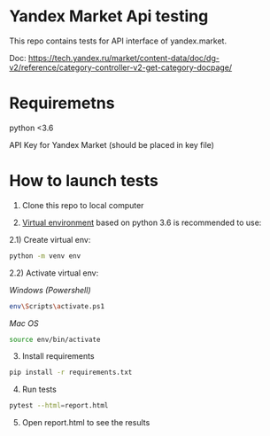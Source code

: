 # Yandex Market Api testing

This repo contains tests for API interface of yandex.market.

Doc: https://tech.yandex.ru/market/content-data/doc/dg-v2/reference/category-controller-v2-get-category-docpage/

# Requiremetns

python <3.6

API Key for Yandex Market (should be placed in key file)

# How to launch tests

1) Clone this repo to local computer

2) [Virtual environment](https://docs.python.org/3/library/venv.html) based on python 3.6 is recommended to use:

2.1) Create virtual env:
```bash
python -m venv env
```

2.2) Activate virtual env:

_Windows (Powershell)_
```bash
env\Scripts\activate.ps1
```
_Mac OS_
```bash
source env/bin/activate
```

3) Install requirements
```bash
pip install -r requirements.txt
```

4) Run tests
```bash
pytest --html=report.html
```

5) Open report.html to see the results
